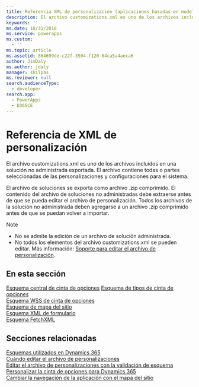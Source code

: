 ```yaml
---
title: Referencia XML de personalización (aplicaciones basadas en modelos) | Microsoft Docs
description: El archivo customizations.xml es uno de los archivos incluidos en una solución no administrada exportada. El archivo contiene todas las partes o partes seleccionadas de las personalizaciones y configuraciones para el sistema.
keywords: ''
ms.date: 10/31/2018
ms.service: powerapps
ms.custom:
  - ''
ms.topic: article
ms.assetid: 864699de-c22f-3504-f120-84ca5a4aeca6
author: JimDaly
ms.author: jdaly
manager: shilpas
ms.reviewer: null
search.audienceType:
  - developer
search.app:
  - PowerApps
  - D365CE
---
```


# <a name="customization-xml-reference"></a>Referencia de XML de personalización

<!-- https://docs.microsoft.com/dynamics365/customer-engagement/developer/customization-xml-reference -->

El archivo customizations.xml es uno de los archivos incluidos en una solución no administrada exportada. El archivo contiene todas o partes seleccionadas de las personalizaciones y configuraciones para el sistema. 
  
 El archivo de soluciones se exporta como archivo .zip comprimido. El contenido del archivo de soluciones no administradas debe extraerse antes de que se pueda editar el archivo de personalización. Todos los archivos de la solución no administrada deben agregarse a un archivo .zip comprimido antes de que se puedan volver a importar.  

> [!NOTE]
> - No se admite la edición de un archivo de solución administrada.  
> - No todos los elementos del archivo customizations.xml se pueden editar. Más información: [Soporte para editar el archivo de personalización](../common-data-service/when-edit-customization-file.md).

## <a name="in-this-section"></a>En esta sección

 [Esquema central de cinta de opciones](ribbon-core-schema.md) [Esquema de tipos de cinta de opciones](ribbon-types-schema.md)  
 [Esquema WSS de cinta de opciones](ribbon-wss-schema.md)  
 [Esquema de mapa del sitio](/dynamics365/customer-engagement/developer/customize-dev/sitemap-schema)<br/> <!-- TODO need to fix the link--> 
 [Esquema XML de formulario](form-xml-schema.md)<br/> 
 [Esquema FetchXML](../common-data-service/fetchxml-schema.md) 

## <a name="related-sections"></a>Secciones relacionadas

 [Esquemas utilizados en Dynamics 365](/dynamics365/customer-engagement/developer/schemas-used-dynamics-365)<br/> <!-- TODO need to fix the link--> 
 [Cuándo editar el archivo de personalizaciones](../common-data-service/when-edit-customization-file.md)  
[Editar el archivo de personalizaciones con la validación de esquema](edit-customizations-xml-file-schema-validation.md)  
 [Personalizar la cinta de opciones para Dynamics 365](customize-commands-ribbon.md)  
 [Cambiar la navegación de la aplicación con el mapa del sitio](/dynamics365/customer-engagement/developer/customize-dev/change-application-navigation-using-sitemap) <!-- TODO need to fix the link--> 
